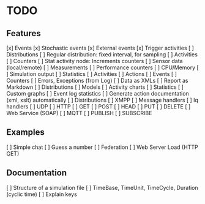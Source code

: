 TODO
========

Features
-------------

[x] Events
	[x] Stochastic events
	[x] External events
	[x] Trigger activities
[ ] Distributions
	[ ] Regular distribution: fixed interval, for sampling
[ ] Activities
	[ ] Counters
	[ ] Stat activity node: Increments counters
	[ ]	Sensor data (local/remote)
	[ ] Measurements
	[ ] Performance counters
	[ ] CPU/Memory
[ ] Simulation output
	[ ] Statistics
		[ ] Activities
		[ ] Actions
		[ ] Events
		[ ] Counters
		[ ] Errors, Exceptions (from Log)
	[ ] Data as XMLs
	[ ] Report as Markdown
		[ ] Distributions
		[ ] Models
		[ ] Activity charts
		[ ] Statistics
		[ ] Custom graphs
		[ ] Event log statistics
[ ] Generate action documentation (xml, xslt) automatically
[ ] Distributions
[ ] XMPP
	[ ] Message handlers
	[ ] Iq handlers
	[ ] UDP
[ ] HTTP
	[ ] GET
	[ ] POST
	[ ] HEAD
	[ ] PUT
	[ ] DELETE
	[ ] Web Service (SOAP)
[ ] MQTT
	[ ] PUBLISH
	[ ] SUBSCRIBE

Examples
--------------

[ ] Simple chat
[ ] Guess a number
[ ] Federation
[ ] Web Server Load (HTTP GET)

Documentation
--------------------

[ ] Structure of a simulation file
[ ] TimeBase, TimeUnit, TimeCycle, Duration (cyclic time)
[ ] Explain keys


